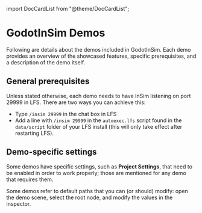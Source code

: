 import DocCardList from "@theme/DocCardList";

# GodotInSim Demos

Following are details about the demos included in GodotInSim. Each demo provides an overview
of the showcased features, specific prerequisites, and a description of the demo itself.

## General prerequisites

Unless stated otherwise, each demo needs to have InSim listening on port 29999 in LFS. There are
two ways you can achieve this:

* Type `/insim 29999` in the chat box in LFS
* Add a line with `/insim 29999` in the `autoexec.lfs` script found in the `data/script` folder
    of your LFS install (this will only take effect after restarting LFS).

## Demo-specific settings

Some demos have specific settings, such as **Project Settings**, that need to be enabled in order
to work properly; those are mentioned for any demo that requires them.

Some demos refer to default paths that you can (or should) modify: open the demo scene, select the
root node, and modify the values in the inspector.

<DocCardList />
